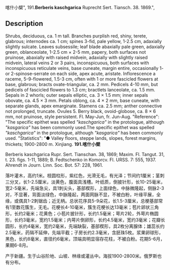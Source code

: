 喀什小檗",
191.**Berberis kaschgarica** Ruprecht Sert. Tiansch. 38. 1869.",

## Description
Shrubs, deciduous, ca. 1 m tall. Branches purplish red, shiny, terete, glabrous; internodes ca. 1 cm; spines 3-fid, pale yellow, 1-2.5 cm, adaxially slightly sulcate. Leaves subsessile; leaf blade abaxially pale green, adaxially green, oblanceolate, 1-2.5 cm × 2-5 mm, papery, both surfaces not pruinose, abaxially with raised midvein, adaxially with slightly raised midvein, lateral veins 2 or 3 pairs, inconspicuous, both surfaces with inconspicuous reticulate veins, base cuneate, margin entire, occasionally 1- or 2-spinose-serrate on each side, apex acute, aristate. Inflorescence a raceme, 5-9-flowered, 1.5-3 cm, often with 1 or more fascicled flowers at base, glabrous; bracts ovate-triangular, ca. 2 mm. Pedicels 4-10 mm, but pedicels of fascicled flowers to 1.3 cm; bractlets lanceolate, ca. 1.5 mm. Sepals in 2 whorls; outer sepals elliptic, ca. 3 × 1.5 mm; inner sepals obovate, ca. 4.5 × 3 mm. Petals oblong, ca. 4 × 2 mm, base cuneate, with separate glands, apex emarginate. Stamens ca. 2.5 mm; anther connective not prolonged, truncate. Ovules 5. Berry black, ovoid-globose, ca. 8 × 6 mm, not pruinose, style persistent. Fl. May-Jun, fr. Jun-Aug.
  "Reference": "The specific epithet was spelled *\"kaschgarica\"* in the protologue, although *\"kasgarica\"* has been commonly used.The specific epithet was spelled *\"kaschgarica\"* in the protologue, although *\"kasgarica\"* has been commonly used.
  "Statistics": "● Valley floors, steppe lands, slopes, forest margins, thickets; 1900-2800 m. Xinjiang.
**191.喀什小檗**

Berberis kaschgarica Rupr. Sert. Tianschan. 38, 1869; Maxim. Fl. Tangut. 31, t. 23. figs. 1-11, 1889; B. Fedtschenko in Komorcv. FI. URSS. 7: 555, 1937. Ahrendt in Journ. Linn. Soc. Bot. 57: 228, 1961.

落叶灌木，高约1米。枝圆柱形，紫红色，光滑无毛，有光泽；节间约1厘米；茎刺三分叉，长1-2.5厘米，淡黄色，腹面具浅槽。叶纸质，倒披针形，长10-25毫米，宽2-5毫米，先端急尖，具1刺尖头，基部楔形，上面绿色，中脉微隆起，侧脉2-3对，不显著，背面淡绿色，中脉隆起，两面网脉不显，不被白粉，叶缘平展，全缘，或偶具1-2刺锯齿；近无柄。总状花序具5-9朵花，长1.5-3厘米，总梗基部常有1至数花簇生，无毛。花梗长4-10毫米，簇生花梗长达13毫米；苞片卵状三角形，长约2毫米；花黄色；小苞片披针形，长约1.5毫米；萼片2轮，外萼片椭圆形，长约3毫米，宽约1.5毫米；内萼片倒卵形，长约4.5毫米，宽约3毫米；花瓣长圆形，长约4毫米，宽约2毫米，先端缺裂，基部楔形，具2枚分离腺体；雄蕊长约2.5毫米，药隔不延伸，先端平截；子房长约2.3毫米，含胚珠5枚。浆果卵球形，黑色，长约8毫米，直径约6毫米，顶端具明显宿存花柱，不被白粉。花期5-6月，果期6-8月。

产于新疆。生于山谷阶地、山坡、林缘或灌丛中。海拔1900-2800米。俄罗斯也有分布。
